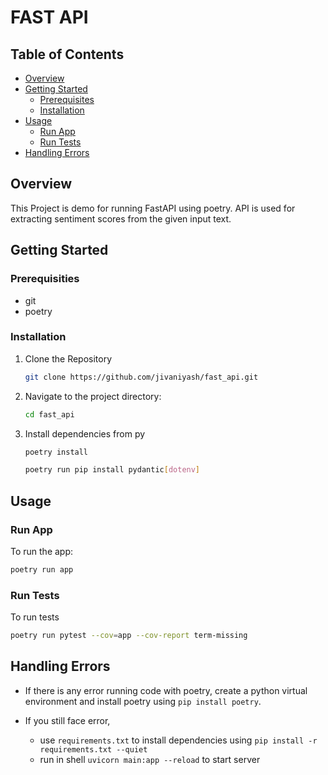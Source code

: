 # FAST API

## Table of Contents

- [Overview](#overview)
- [Getting Started](#getting-started)
  - [Prerequisites](#prerequisites)
  - [Installation](#installation)
- [Usage](#usage)
  - [Run App](#run-App)
  - [Run Tests](#run-tests)
- [Handling Errors](#handling-errors)

## Overview
This Project is demo for running FastAPI using poetry. API is used for extracting sentiment scores from the given input text.

## Getting Started

### Prerequisities

- git
- poetry

### Installation

1. Clone the Repository

    ```bash
    git clone https://github.com/jivaniyash/fast_api.git
    ```

2. Navigate to the project directory:

    ```bash
    cd fast_api
    ```

3. Install dependencies from py
    ```bash
    poetry install
    ```

    ```bash
    poetry run pip install pydantic[dotenv]
    ```
## Usage

### Run App

To run the app:
```bash
poetry run app
```

### Run Tests

To run tests
```bash
poetry run pytest --cov=app --cov-report term-missing
```

## Handling Errors

- If there is any error running code with poetry, create a python virtual environment and install poetry using `pip install poetry`.


- If you still face error, 
    - use `requirements.txt` to install dependencies using `pip install -r requirements.txt --quiet`
    - run in shell `uvicorn main:app --reload` to start server